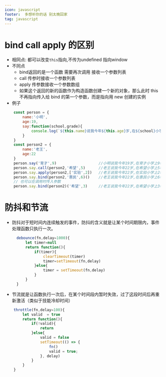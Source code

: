 ```yaml
---
icon: javascript
footer:  多想听你的话 别太晚回家
tag: javascript
---
```

# bind call apply 的区别
+ 相同点: 都可以改变`this`指向,不传为undefined 指向window
+ 不同点
  +  bind返回的是一个函数 需要再次调用 接收一个参数列表
  +  call 传参时接收一个参数列表
  +  apply 传参数接收一个参数数组
  +  如果这个返回的新的函数作为构造函数创建一个新的对象，那么此时 this 不再指向传入给 bind 的第一个参数，而是指向用 new 创建的实例
+ 例子
```JavaScript
    const person = {
        name:'小明',
        age:19,
        say:function(school,grade){
            console.log(`${this.name}说我今年${this.age}岁,在${school}小学上${grade}年级`)
        }
    }
    const person2 = {
        name:'老王',
        age:22
    }
    person.say('育才',9)                   //小明说我今年19岁,在育才小学上9年级
    person.say.call(person2,'希望',5)      //老王说我今年22岁,在希望小学上5年级
    person.say.apply(person2,['实验',2])   //老王说我今年22岁,在实验小学上2年级
    person.say.bind(person2,'惠民',6)()    //老王说我今年22岁,在惠民小学上6年级
    // 也可以在调用时传入参数
    person.say.bind(person2)('希望',3)     //老王说我今年22岁,在希望小学上3年级
```
# 防抖和节流
+ 防抖对于短时间内连续触发的事件，防抖的含义就是让某个时间期限内，事件处理函数只执行一次。
  ```JavaScript
    debounce(fn,delay=1000){
        let timer=null
        return function(){
            if(timer){
                clearTimeout(timer)
                timer=setTimeout(fn,delay)
            }else{
                timer = setTimeout(fn,delay)
            }
        }
    }
  ```
+ 节流就是让函数执行一次后，在某个时间段内暂时失效，过了这段时间后再重新激活（类似于技能冷却时间）
```JavaScript
    throttle(fn,delay=100){
        let valid  = true
        return function(){           
            if(!valid){
                return
            }else{
                valid = false
                setTimeout(() => {
                    fn()
                    valid = true;
                }, delay)            
            }
        }
    }
```